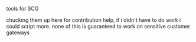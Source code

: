 tools for SCG

chucking them up here for contribution help, if i didn't have to do work i could script more.
none of this is guaranteed to work on sensitive customer gateways

